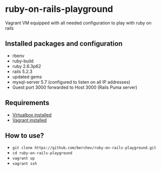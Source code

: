 # ruby-on-rails-playground

Vagrant VM equipped with all needed configuration to play with ruby on rails

## Installed packages and configuration
- rbenv
- ruby-build
- ruby 2.6.3p62
- rails 5.2.3
- updated gems
- mysql-server 5.7 (configured to listen on all IP addresses)
- Guest port 3000 forwarded to Host 3000 (Rails Puma server)

## Requirements
- [Virtualbox installed](https://www.virtualbox.org/)
- [Vagrant installed](https://www.vagrantup.com/intro/getting-started/install.html)

## How to use?
- `git clone https://github.com/berchev/ruby-on-rails-playground.git`
- `cd ruby-on-rails-playground`
- `vagrant up`
- `vagrant ssh`

